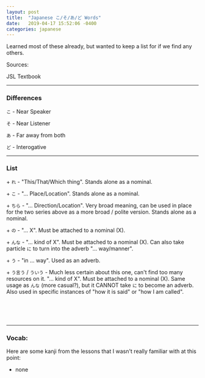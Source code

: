 ```yaml
---
layout: post
title:  "Japanese こ/そ/あ/ど Words"
date:   2019-04-17 15:52:06 -0400
categories: japanese
---
```


Learned most of these already, but wanted to keep a list for if we find any others.

Sources:

JSL Textbook

<hr />
<h3>Differences</h3>

`こ` - Near Speaker

`そ` - Near Listener

`あ` - Far away from both

`ど` - Interogative

<hr />
<h3>List</h3>

\+ `れ` - "This/That/Which thing". Stands alone as a nominal.

\+ `こ` - "... Place/Location". Stands alone as a nominal.

\+ `ちら` - "... Direction/Location". Very broad meaning, can be used in place for the two series above as a more broad / polite version. Stands alone as a nominal.

\+ `の` - "... X". Must be attached to a nominal (X).

\+ `んな` - "... kind of X".  Must be attached to a nominal (X). Can also take particle `に` to turn into the adverb "... way/manner".

\+ `う` - "in ... way". Used as an adverb.

\+ `う言う` / `ういう` - Much less certain about this one, can't find too many resources on it. "... kind of X". Must be attached to a nominal (X). Same usage as `んな` (more casual?), but it CANNOT take `に` to become an adverb. Also used in specific instances of "how it is said" or "how I am called".

<br />
<br />
<br />

<hr />
<h3>Vocab:</h3>

Here are some kanji from the lessons that I wasn't really familiar with at this point:

- none

